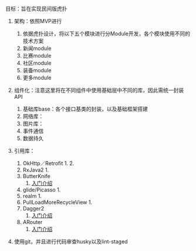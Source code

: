 目标：旨在实现民间版虎扑



1. 架构：依照MVP进行
    1. 依据虎扑设计，将以下五个模块进行分Module开发，各个模块使用不同的技术方案
    2. 新闻module
    3. 比赛module
    4. 社区module
    5. 装备module
    6. 更多module
2. 组件化：注意这里将在不同组件中使用基础层中不同的库，因此需统一封装API
    1. 基础库base：各个接口基类的封装，以及基础框架搭建
    2. 网络库：
    3. 图片库：
    4. 事件通信
    5. 数据持久

3. 引用库：
    1. OkHttp／Retrofit
        1.
        2.
    2. RxJava2
        1.
    3. ButterKnife
        1. [入门介绍](https://github.com/JakeWharton/butterknife)
    4. glide/Picasso
        1.
    5. realm
        1.
    6. PullLoadMoreRecycleView
        1.
    7. Dagger2
        1. [入门介绍](http://www.jianshu.com/p/65737ac39c44)
    8. ARouter
        1. [入门介绍](https://github.com/alibaba/ARouter)
3. 使用git，并且进行代码审查husky以及lint-staged
